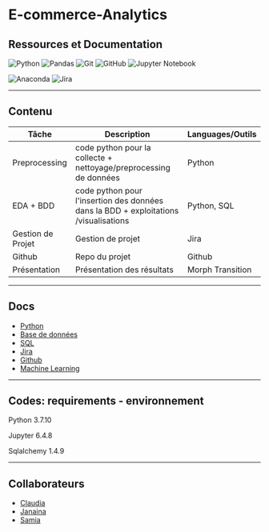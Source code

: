 # E-commerce-Analytics

## Ressources et Documentation

![Python](https://img.shields.io/badge/Python-3776AB?style=style=flat&logo=python&logoColor=white)
![Pandas](https://img.shields.io/badge/Pandas-2C2D72?style=flat&logo=pandas&logoColor=white)
![Git](https://img.shields.io/badge/-Git-333333?style=flat&logo=git)
![GitHub](https://img.shields.io/badge/-GitHub-333333?style=flat&logo=github)
![Jupyter Notebook](https://img.shields.io/badge/jupyter-%23FA0F00.svg?style=flat&logo=jupyter&logoColor=white)


![Anaconda](https://img.shields.io/badge/Anaconda-%2344A833.svg?style=for-the-badge&logo=anaconda&logoColor=white)
![Jira](https://img.shields.io/badge/jira-%230A0FFF.svg?style=for-the-badge&logo=jira&logoColor=white)

--------------------------------------------------------------------------------

## Contenu

| Tâche                     | Description|Languages/Outils|
|-------------------------|  --------|---|
|Preprocessing         |code python pour la collecte  + nettoyage/preprocessing de données |Python|
|EDA + BDD        |code python pour l'insertion des données dans la BDD + exploitations /visualisations |Python, SQL|
|Gestion de Projet         |Gestion de projet |Jira|
|Github         |Repo du projet |Github|
|Présentation         |Présentation des résultats |Morph Transition|

--------------------------------------------------------------------------------

## Docs

- [Python](https://www.python.org/) 
- [Base de données](https://support.microsoft.com/fr-fr/office/principes-fondamentaux-des-bases-de-donn%C3%A9es-a849ac16-07c7-4a31-9948-3c8c94a7c204)
- [SQL](https://sql.sh/) 
- [Jira](https://www.atlassian.com/fr/agile/tutorials) 
- [Github](https://docs.github.com/en)
- [Machine Learning]([https://www.atlassian.com/fr/git](https://www.kaggle.com/learn/intro-to-machine-learning))

--------------------------------------------------------------------------------

## Codes: requirements - environnement

Python 3.7.10

Jupyter 6.4.8

Sqlalchemy 1.4.9

--------------------------------------------------------------------------------

## Collaborateurs

 - [Claudia](https://github.com/ClaudiaUntesu) 
 - [Janaina](https://github.com/janasabino/) 
 - [Samia](https://github.com/SamSam2107) 
